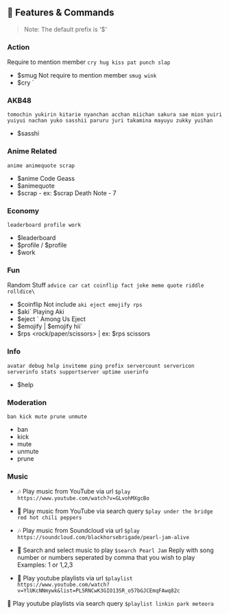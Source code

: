 ## 📝 Features & Commands

> Note: The default prefix is '$'

### Action
Require to mention member `cry hug kiss pat punch slap`
* $smug
Not require to mention member `smug wink`
* $cry <username>`

### AKB48
`tomochin yukirin kitarie nyanchan acchan miichan sakura sae mion yuiri yuiyui nachan yuko sasshii paruru juri takamina mayuyu zukky yuihan`
* $sasshi

### Anime Related
`anime animequote scrap`
* $anime Code Geass
* $animequote
* $scrap <Anime Title> - <Episode Number> ex: $scrap Death Note - 7  

### Economy
`leaderboard profile work`
* $leaderboard
* $profile / $profile <username>
* $work

### Fun
Random Stuff `advice car cat coinflip fact joke meme quote riddle rolldice\`
* $coinflip
Not include `aki eject emojify rps`
* $aki` Playing Aki
* $eject <username>` Among Us Eject
* $emojify <words> | $emojify hii`
* $rps <rock/paper/scissors> | ex: $rps scissors

### Info
`avatar debug help inviteme ping prefix servercount servericon serverinfo stats supportserver uptime userinfo`
* $help

###  Moderation
`ban kick mute prune unmute`
* ban <username>
* kick <username>
* mute <username>
* unmute <username> 
* prune <total of messages number>

### Music 
* 🎶 Play music from YouTube via url
`$play https://www.youtube.com/watch?v=GLvohMXgcBo`

* 🔎 Play music from YouTube via search query
`$play under the bridge red hot chili peppers`

* 🎶 Play music from Soundcloud via url
`$play https://soundcloud.com/blackhorsebrigade/pearl-jam-alive`

* 🔎 Search and select music to play
`$search Pearl Jam`
  Reply with song number or numbers seperated by comma that you wish to play
  Examples: 1 or 1,2,3

* 📃 Play youtube playlists via url
`$playlist https://www.youtube.com/watch?v=YlUKcNNmywk&list=PL5RNCwK3GIO13SR_o57bGJCEmqFAwq82c`

🔎 Play youtube playlists via search query
`$playlist linkin park meteora`